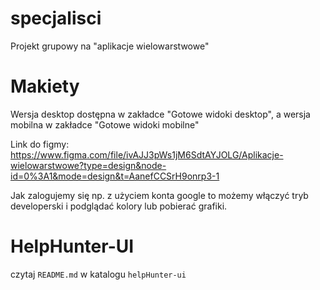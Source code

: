 # specjalisci
Projekt grupowy na "aplikacje wielowarstwowe"

# Makiety

Wersja desktop dostępna w zakładce "Gotowe widoki desktop", a wersja mobilna w zakładce "Gotowe widoki mobilne"

Link do figmy:
https://www.figma.com/file/ivAJJ3pWs1jM6SdtAYJOLG/Aplikacje-wielowarstwowe?type=design&node-id=0%3A1&mode=design&t=AanefCCSrH9onrp3-1 

Jak zalogujemy się np. z użyciem konta google to możemy włączyć tryb developerski i podglądać kolory lub pobierać grafiki.

# HelpHunter-UI
czytaj `README.md` w katalogu `helpHunter-ui`
